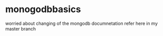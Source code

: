 # monogodbbasics
worried about changing of the mongodb documnetation refer here in my master branch

